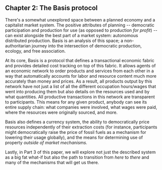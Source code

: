 ## Chapter 2: The Basis protocol

There's a somewhat unexplored space between a planned economy and a capitalist market system. The positive attributes of planning -- democratic participation and production for use (as opposed to production *for profit*) -- can exist alongside the best part of a market system: autonomous distributed production. Basis is an analysis of this space; a non-authoritarian journey into the intersection of democratic production, ecology, and free association.

At its core, Basis is a protocol that defines a transactional economic fabric and provides detailed cost tracking on top of this fabric. It allows agents of an economic network to order products and services from each other in a way that automatically accounts for labor and resource content much more accurately than money and prices. As a result, all products output by this network have not just a list of all the different occupation hours/wages that went into producing them but also details on the resources used and by what quantities. All productive transactions in this network are transparent to participants. This means for any given product, anybody can see its entire supply chain: what companies were involved, what wages were paid, where the resources were originally sourced, and more.

Basis also defines a currency system, the ability to democratically price resources independently of their extraction costs (for instance, participants might democratically raise the price of fossil fuels as a mechanism for lowering their usage globally), and the means for determining use of property *outside of market mechanisms.*

Lastly, in Part 3 of this paper, we will explore not just the described system as a big fat what-if but also the path to transition from *here* to *there* and many of the mechanisms that will get us there.

